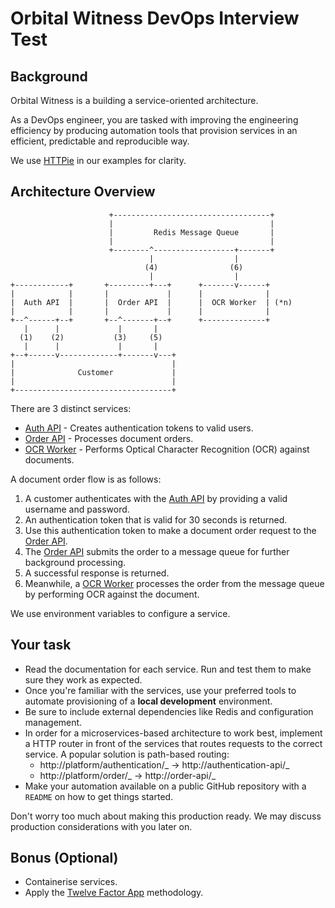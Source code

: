 # Orbital Witness DevOps Interview Test

## Background

Orbital Witness is a building a service-oriented architecture.

As a DevOps engineer, you are tasked with improving the engineering efficiency by producing automation tools
that provision services in an efficient, predictable and reproducible way.

We use [HTTPie](https://github.com/httpie/httpie) in our examples for clarity.

## Architecture Overview

```
                      +-----------------------------------+
                      |                                   |
                      |         Redis Message Queue       |
                      |                                   |
                      +--------^------------------+-------+
                               |                  |
                              (4)                (6)
                               |                  |
+------------+       +---------+---+      +-------v------+
|            |       |             |      |              |
|  Auth API  |       |  Order API  |      |  OCR Worker  | (*n)
|            |       |             |      |              |
+--^------+--+       +--^-------+--+      +--------------+
   |      |             |       |
  (1)    (2)           (3)     (5)
   |      |             |       |
+--+------v-------------+-------v---+
|                                   |
|              Customer             |
|                                   |
+-----------------------------------+
```

There are 3 distinct services:

- [Auth API] - Creates authentication tokens to valid users.
- [Order API] - Processes document orders.
- [OCR Worker] - Performs Optical Character Recognition (OCR) against documents.

A document order flow is as follows:

1. A customer authenticates with the [Auth API] by providing a valid username and password.
2. An authentication token that is valid for 30 seconds is returned.
3. Use this authentication token to make a document order request to the [Order API].
4. The [Order API] submits the order to a message queue for further background processing.
5. A successful response is returned.
6. Meanwhile, a [OCR Worker] processes the order from the message queue by performing OCR against the document.

We use environment variables to configure a service.

## Your task

- Read the documentation for each service. Run and test them to make sure they work as expected.
- Once you're familiar with the services, use your preferred tools to automate provisioning of a **local development** environment.
- Be sure to include external dependencies like Redis and configuration management.
- In order for a microservices-based architecture to work best, implement a HTTP router in front of the services that routes
  requests to the correct service. A popular solution is path-based routing:
  - http://platform/authentication/_ → http://authentication-api/_
  - http://platform/order/_ → http://order-api/_
- Make your automation available on a public GitHub repository with a `README` on how to get things started.

Don't worry too much about making this production ready. We may discuss production considerations with you later on.

## Bonus (Optional)

- Containerise services.
- Apply the [Twelve Factor App](https://12factor.net/) methodology.

[auth api]: auth-api
[order api]: order-api
[ocr worker]: ocr-worker
